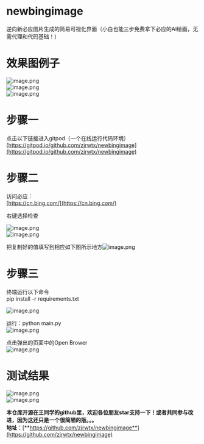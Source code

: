 # newbingimage
逆向新必应图片生成的简易可视化界面（小白也能三步免费拿下必应的AI绘画，无需代理和代码基础！）
<a name="gEGcr"></a>
# 效果图例子
![image.png](https://cdn.nlark.com/yuque/0/2023/png/22859856/1680525408980-3521d6bd-c117-4a8a-a403-16bfc91317fc.png#averageHue=%2361c7df&clientId=u8cda4592-dbfb-4&from=paste&height=200&id=u8d788f1a&name=image.png&originHeight=300&originWidth=311&originalType=binary&ratio=1.5&rotation=0&showTitle=false&size=175410&status=done&style=none&taskId=u443d4568-e1bf-4e32-b4d9-901bfd88e5d&title=&width=207.33333333333334)<br />![image.png](https://cdn.nlark.com/yuque/0/2023/png/22859856/1680525267337-08b0722a-fe71-4f13-b515-4d1e5b77cd29.png#averageHue=%235aa9bd&clientId=u8cda4592-dbfb-4&from=paste&height=209&id=u5ea27b77&name=image.png&originHeight=313&originWidth=308&originalType=binary&ratio=1.5&rotation=0&showTitle=false&size=172928&status=done&style=none&taskId=u08961465-afa8-44b2-85db-318c0c712da&title=&width=205.33333333333334)<br />![image.png](https://cdn.nlark.com/yuque/0/2023/png/22859856/1680525295692-ed9407f5-97b4-420e-b8bd-24f985314b38.png#averageHue=%2385c4c3&clientId=u8cda4592-dbfb-4&from=paste&height=209&id=u15c41763&name=image.png&originHeight=314&originWidth=312&originalType=binary&ratio=1.5&rotation=0&showTitle=false&size=142491&status=done&style=none&taskId=ud8a05737-052d-4415-a5c2-80d4f3280f1&title=&width=208)
<a name="cAoDa"></a>
# 步骤一
点击以下链接进入gitpod（一个在线运行代码环境）<br />[https://gitpod.io/github.com/zjrwtx/newbingimage](https://gitpod.io/github.com/zjrwtx/newbingimage)


<a name="HbSyJ"></a>
# 步骤二
访问必应：<br />[https://cn.bing.com/](https://cn.bing.com/)

右键选择检查

![image.png](https://cdn.nlark.com/yuque/0/2023/png/22859856/1680524265336-7ef73bc7-e60c-46c4-9bf1-0f1592c4d3e4.png#averageHue=%23e4dfd6&clientId=u8cda4592-dbfb-4&from=paste&height=623&id=u72e492ce&name=image.png&originHeight=935&originWidth=1894&originalType=binary&ratio=1.5&rotation=0&showTitle=false&size=859043&status=done&style=none&taskId=u8d53a683-5f60-4ed9-a9ed-91cb2649496&title=&width=1262.6666666666667)<br />![image.png](https://cdn.nlark.com/yuque/0/2023/png/22859856/1680524334251-ab48a35c-e36c-40c7-a2d4-5f7e570bcb60.png#averageHue=%23e5e0d6&clientId=u8cda4592-dbfb-4&from=paste&height=623&id=u36591453&name=image.png&originHeight=935&originWidth=1894&originalType=binary&ratio=1.5&rotation=0&showTitle=false&size=871456&status=done&style=none&taskId=ua68d9925-bb59-45d1-a4b3-a879bb07613&title=&width=1262.6666666666667)

把复制好的值填写到相应如下图所示地方![image.png](https://cdn.nlark.com/yuque/0/2023/png/22859856/1680524435921-c06a37e6-9cb6-4541-8866-39ac7772fd1c.png#averageHue=%23f6f3f2&clientId=u8cda4592-dbfb-4&from=paste&height=623&id=uc324b652&name=image.png&originHeight=935&originWidth=1894&originalType=binary&ratio=1.5&rotation=0&showTitle=false&size=249984&status=done&style=none&taskId=u25cae943-c8f7-40d1-8185-13e6e0e1684&title=&width=1262.6666666666667)
<a name="tQfQD"></a>
# 步骤三
终端运行以下命令<br />pip install -r requirements.txt

![image.png](https://cdn.nlark.com/yuque/0/2023/png/22859856/1680524047601-fb64bed1-b056-414f-b67b-60e9769d061f.png#averageHue=%23fbfaf9&clientId=u8cda4592-dbfb-4&from=paste&height=623&id=ua6426f3c&name=image.png&originHeight=935&originWidth=1894&originalType=binary&ratio=1.5&rotation=0&showTitle=false&size=141334&status=done&style=none&taskId=ud04d7ca4-6d6e-464a-9c5b-c4aecb6ba2b&title=&width=1262.6666666666667)

运行：python main.py<br />![image.png](https://cdn.nlark.com/yuque/0/2023/png/22859856/1680524111864-8cd7ca39-6346-40db-889c-2e2c3ca8e703.png#averageHue=%23f7f4f3&clientId=u8cda4592-dbfb-4&from=paste&height=623&id=u879f52dd&name=image.png&originHeight=935&originWidth=1894&originalType=binary&ratio=1.5&rotation=0&showTitle=false&size=256494&status=done&style=none&taskId=u146982f6-925c-4aaa-86d3-f7d2ef83c29&title=&width=1262.6666666666667)

点击弹出的页面中的Open Brower<br />![image.png](https://cdn.nlark.com/yuque/0/2023/png/22859856/1680524850808-79ed53e7-8be6-4a9e-93e1-07980c447b4a.png#averageHue=%23f8f5f3&clientId=u8cda4592-dbfb-4&from=paste&height=623&id=u1b12ca23&name=image.png&originHeight=935&originWidth=1894&originalType=binary&ratio=1.5&rotation=0&showTitle=false&size=233100&status=done&style=none&taskId=uc22861dd-52ed-4f12-acad-7f09110288e&title=&width=1262.6666666666667)


<a name="oNN4Z"></a>
# 测试结果

![image.png](https://cdn.nlark.com/yuque/0/2023/png/22859856/1680524922569-bae4b5b8-918e-4bd1-93f4-ae490c1cefb2.png#averageHue=%23fefcfb&clientId=u8cda4592-dbfb-4&from=paste&height=623&id=u44cad82e&name=image.png&originHeight=935&originWidth=1894&originalType=binary&ratio=1.5&rotation=0&showTitle=false&size=128827&status=done&style=none&taskId=ua7e3b4f4-14ea-4511-ace2-69904d9cec0&title=&width=1262.6666666666667)<br />![image.png](https://cdn.nlark.com/yuque/0/2023/png/22859856/1680525072887-bf882080-9efd-47fb-845d-534d9883a82b.png#averageHue=%23f9f4f2&clientId=u8cda4592-dbfb-4&from=paste&height=623&id=u80ec7e6e&name=image.png&originHeight=935&originWidth=1894&originalType=binary&ratio=1.5&rotation=0&showTitle=false&size=380279&status=done&style=none&taskId=u5f84ef12-1f73-40ff-8414-915c388a28e&title=&width=1262.6666666666667)

**本仓库开源在王同学的github里，欢迎各位朋友star支持一下！或者共同参与改进，因为这还只是一个很简陋的版。。。**<br />**地址：**[**https://github.com/zjrwtx/newbingimage**](https://github.com/zjrwtx/newbingimage)
